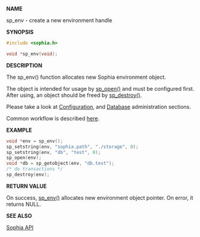 
**NAME**

sp\_env - create a new environment handle

**SYNOPSIS**

```C
#include <sophia.h>

void *sp_env(void);
```

**DESCRIPTION**

The sp\_env() function allocates new Sophia environment object.

The object is intended for usage by [sp\_open()](sp_open.md) and must be
configured first. After using, an object should be freed by [sp\_destroy()](sp_destroy.md).

Please take a look at [Configuration](../tutorial/configuration.md),
and [Database](../admin/database.md) administration sections.

Common workflow is described [here](../tutorial/workflow.md).

**EXAMPLE**

```C
void *env = sp_env();
sp_setstring(env, "sophia.path", "./storage", 0);
sp_setstring(env, "db", "test", 0);
sp_open(env);
void *db = sp_getobject(env, "db.test");
/* do transactions */
sp_destroy(env);
```

**RETURN VALUE**

On success, [sp\_env()](sp_env.md) allocates new environment object pointer.
On error, it returns NULL.

**SEE ALSO**

[Sophia API](../tutorial/api.md)
